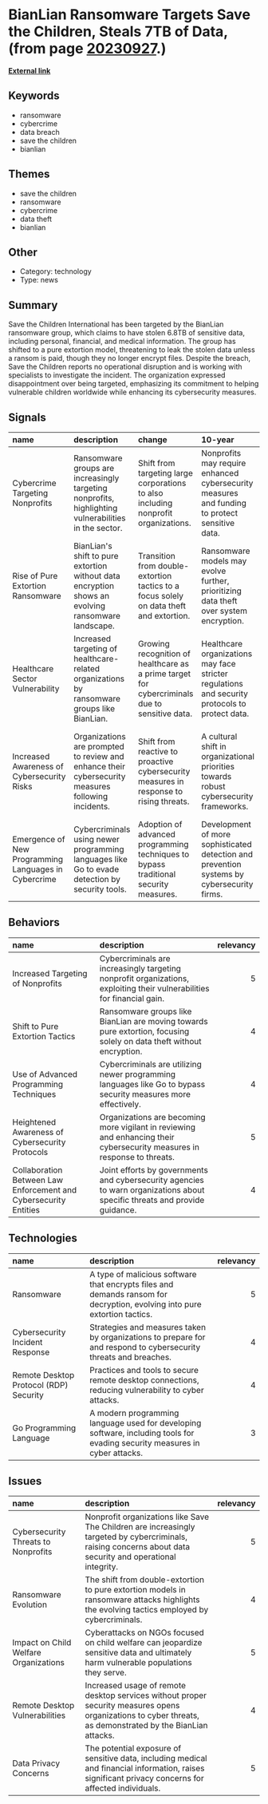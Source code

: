 # __BianLian Ransomware Targets Save the Children, Steals 7TB of Data__, (from page [20230927](https://kghosh.substack.com/p/20230927).)

__[External link](https://www.theregister.com/2023/09/11/bianlian_save_the_children/)__



## Keywords

* ransomware
* cybercrime
* data breach
* save the children
* bianlian

## Themes

* save the children
* ransomware
* cybercrime
* data theft
* bianlian

## Other

* Category: technology
* Type: news

## Summary

Save the Children International has been targeted by the BianLian ransomware group, which claims to have stolen 6.8TB of sensitive data, including personal, financial, and medical information. The group has shifted to a pure extortion model, threatening to leak the stolen data unless a ransom is paid, though they no longer encrypt files. Despite the breach, Save the Children reports no operational disruption and is working with specialists to investigate the incident. The organization expressed disappointment over being targeted, emphasizing its commitment to helping vulnerable children worldwide while enhancing its cybersecurity measures.

## Signals

| name                                                 | description                                                                                          | change                                                                                        | 10-year                                                                                        | driving-force                                                                              |   relevancy |
|:-----------------------------------------------------|:-----------------------------------------------------------------------------------------------------|:----------------------------------------------------------------------------------------------|:-----------------------------------------------------------------------------------------------|:-------------------------------------------------------------------------------------------|------------:|
| Cybercrime Targeting Nonprofits                      | Ransomware groups are increasingly targeting nonprofits, highlighting vulnerabilities in the sector. | Shift from targeting large corporations to also including nonprofit organizations.            | Nonprofits may require enhanced cybersecurity measures and funding to protect sensitive data.  | The lucrative potential of extorting nonprofits perceived as having valuable data.         |           4 |
| Rise of Pure Extortion Ransomware                    | BianLian's shift to pure extortion without data encryption shows an evolving ransomware landscape.   | Transition from double-extortion tactics to a focus solely on data theft and extortion.       | Ransomware models may evolve further, prioritizing data theft over system encryption.          | The need for cybercriminals to adapt to law enforcement responses and victim behaviors.    |           5 |
| Healthcare Sector Vulnerability                      | Increased targeting of healthcare-related organizations by ransomware groups like BianLian.          | Growing recognition of healthcare as a prime target for cybercriminals due to sensitive data. | Healthcare organizations may face stricter regulations and security protocols to protect data. | The critical nature of healthcare data making it a valuable target for cybercriminals.     |           5 |
| Increased Awareness of Cybersecurity Risks           | Organizations are prompted to review and enhance their cybersecurity measures following incidents.   | Shift from reactive to proactive cybersecurity measures in response to rising threats.        | A cultural shift in organizational priorities towards robust cybersecurity frameworks.         | The necessity of safeguarding sensitive information and maintaining operational integrity. |           4 |
| Emergence of New Programming Languages in Cybercrime | Cybercriminals using newer programming languages like Go to evade detection by security tools.       | Adoption of advanced programming techniques to bypass traditional security measures.          | Development of more sophisticated detection and prevention systems by cybersecurity firms.     | The constant arms race between cybercriminals and cybersecurity professionals.             |           3 |

## Behaviors

| name                                                             | description                                                                                                                |   relevancy |
|:-----------------------------------------------------------------|:---------------------------------------------------------------------------------------------------------------------------|------------:|
| Increased Targeting of Nonprofits                                | Cybercriminals are increasingly targeting nonprofit organizations, exploiting their vulnerabilities for financial gain.    |           5 |
| Shift to Pure Extortion Tactics                                  | Ransomware groups like BianLian are moving towards pure extortion, focusing solely on data theft without encryption.       |           4 |
| Use of Advanced Programming Techniques                           | Cybercriminals are utilizing newer programming languages like Go to bypass security measures more effectively.             |           4 |
| Heightened Awareness of Cybersecurity Protocols                  | Organizations are becoming more vigilant in reviewing and enhancing their cybersecurity measures in response to threats.   |           5 |
| Collaboration Between Law Enforcement and Cybersecurity Entities | Joint efforts by governments and cybersecurity agencies to warn organizations about specific threats and provide guidance. |           4 |

## Technologies

| name                                   | description                                                                                                                 |   relevancy |
|:---------------------------------------|:----------------------------------------------------------------------------------------------------------------------------|------------:|
| Ransomware                             | A type of malicious software that encrypts files and demands ransom for decryption, evolving into pure extortion tactics.   |           5 |
| Cybersecurity Incident Response        | Strategies and measures taken by organizations to prepare for and respond to cybersecurity threats and breaches.            |           4 |
| Remote Desktop Protocol (RDP) Security | Practices and tools to secure remote desktop connections, reducing vulnerability to cyber attacks.                          |           4 |
| Go Programming Language                | A modern programming language used for developing software, including tools for evading security measures in cyber attacks. |           3 |

## Issues

| name                                  | description                                                                                                                                                 |   relevancy |
|:--------------------------------------|:------------------------------------------------------------------------------------------------------------------------------------------------------------|------------:|
| Cybersecurity Threats to Nonprofits   | Nonprofit organizations like Save The Children are increasingly targeted by cybercriminals, raising concerns about data security and operational integrity. |           5 |
| Ransomware Evolution                  | The shift from double-extortion to pure extortion models in ransomware attacks highlights the evolving tactics employed by cybercriminals.                  |           4 |
| Impact on Child Welfare Organizations | Cyberattacks on NGOs focused on child welfare can jeopardize sensitive data and ultimately harm vulnerable populations they serve.                          |           5 |
| Remote Desktop Vulnerabilities        | Increased usage of remote desktop services without proper security measures opens organizations to cyber threats, as demonstrated by the BianLian attacks.  |           4 |
| Data Privacy Concerns                 | The potential exposure of sensitive data, including medical and financial information, raises significant privacy concerns for affected individuals.        |           5 |